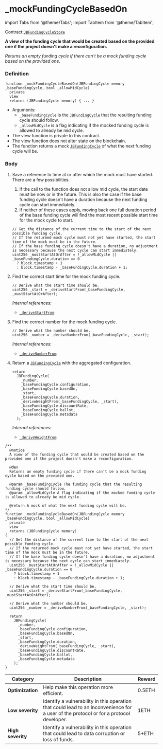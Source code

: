 # _mockFundingCycleBasedOn

import Tabs from '@theme/Tabs';
import TabItem from '@theme/TabItem';

Contract:[`JBFundingCycleStore`](/protocol/api/contracts/jbfundingcyclestore/README.md)​

<Tabs>
<TabItem value="Step by step" label="Step by step">

**A view of the funding cycle that would be created based on the provided one if the project doesn't make a reconfiguration.**

_Returns an empty funding cycle if there can't be a mock funding cycle based on the provided one._

### Definition

```solidity
function _mockFundingCycleBasedOn(JBFundingCycle memory _baseFundingCycle, bool _allowMidCycle)
  private
  view
  returns (JBFundingCycle memory) { ... }
```

* Arguments:
  * `_baseFundingCycle` is the [`JBFundingCycle`](/protocol/api/data-structures/jbfundingcycle.md) that the resulting funding cycle should follow.
  * `_allowMidCycle` is a flag indicating if the mocked funding cycle is allowed to already be mid cycle.
* The view function is private to this contract.
* The view function does not alter state on the blockchain.
* The function returns a mock [`JBFundingCycle`](/protocol/api/data-structures/jbfundingcycle.md) of what the next funding cycle will be.

### Body

1.  Save a reference to time at or after which the mock must have started. There are a few possibilities.

    1. If the call to the function does not allow mid cycle, the start date must be now or in the future. This is also the case if the base funding cycle doesn't have a duration because the next funding cycle can start immediately.
    2. If neither of these cases apply, moving back one full duration period of the base funding cycle will find the most recent possible start time for the mock cycle to start.

    ```solidity
    // Get the distance of the current time to the start of the next possible funding cycle.
    // If the returned mock cycle must not yet have started, the start time of the mock must be in the future.
    // If the base funding cycle doesn't have a duration, no adjustment is necessary because the next cycle can start immediately.
    uint256 _mustStartAtOrAfter = !_allowMidCycle || _baseFundingCycle.duration == 0
      ? block.timestamp + 1
      : block.timestamp - _baseFundingCycle.duration + 1;
    ```
2.  Find the correct start time for the mock funding cycle.

    ```solidity
    // Derive what the start time should be.
    uint256 _start = _deriveStartFrom(_baseFundingCycle, _mustStartAtOrAfter);
    ```

    _Internal references:_

    * [`_deriveStartFrom`](/protocol/api/contracts/jbfundingcyclestore/read/_derivestartfrom.md)
3.  Find the correct number for the mock funding cycle.

    ```solidity
    // Derive what the number should be.
    uint256 _number = _deriveNumberFrom(_baseFundingCycle, _start);
    ```

    _Internal references:_

    * [`_deriveNumberFrom`](/protocol/api/contracts/jbfundingcyclestore/read/_derivenumberfrom.md)
4.  Return a [`JBFundingCycle`](/protocol/api/data-structures/jbfundingcycle.md) with the aggregated configuration.

    ```solidity
    return
      JBFundingCycle(
        _number,
        _baseFundingCycle.configuration,
        _baseFundingCycle.basedOn,
        _start,
        _baseFundingCycle.duration,
        _deriveWeightFrom(_baseFundingCycle, _start),
        _baseFundingCycle.discountRate,
        _baseFundingCycle.ballot,
        _baseFundingCycle.metadata
      );
    ```

    _Internal references:_

    * [`_deriveWeightFrom`](/protocol/api/contracts/jbfundingcyclestore/read/_deriveweightfrom.md)

</TabItem>

<TabItem value="Code" label="Code">

```solidity
/** 
  @notice 
  A view of the funding cycle that would be created based on the provided one if the project doesn't make a reconfiguration.

  @dev
  Returns an empty funding cycle if there can't be a mock funding cycle based on the provided one.

  @param _baseFundingCycle The funding cycle that the resulting funding cycle should follow.
  @param _allowMidCycle A flag indicating if the mocked funding cycle is allowed to already be mid cycle.

  @return A mock of what the next funding cycle will be.
*/
function _mockFundingCycleBasedOn(JBFundingCycle memory _baseFundingCycle, bool _allowMidCycle)
  private
  view
  returns (JBFundingCycle memory)
{
  // Get the distance of the current time to the start of the next possible funding cycle.
  // If the returned mock cycle must not yet have started, the start time of the mock must be in the future.
  // If the base funding cycle doesn't have a duration, no adjustment is necessary because the next cycle can start immediately.
  uint256 _mustStartAtOrAfter = !_allowMidCycle || _baseFundingCycle.duration == 0
    ? block.timestamp + 1
    : block.timestamp - _baseFundingCycle.duration + 1;

  // Derive what the start time should be.
  uint256 _start = _deriveStartFrom(_baseFundingCycle, _mustStartAtOrAfter);

  // Derive what the number should be.
  uint256 _number = _deriveNumberFrom(_baseFundingCycle, _start);

  return
    JBFundingCycle(
      _number,
      _baseFundingCycle.configuration,
      _baseFundingCycle.basedOn,
      _start,
      _baseFundingCycle.duration,
      _deriveWeightFrom(_baseFundingCycle, _start),
      _baseFundingCycle.discountRate,
      _baseFundingCycle.ballot,
      _baseFundingCycle.metadata
    );
}
```

</TabItem>

<TabItem value="Bug bounty" label="Bug bounty">

| Category          | Description                                                                                                                            | Reward |
| ----------------- | -------------------------------------------------------------------------------------------------------------------------------------- | ------ |
| **Optimization**  | Help make this operation more efficient.                                                                                               | 0.5ETH |
| **Low severity**  | Identify a vulnerability in this operation that could lead to an inconvenience for a user of the protocol or for a protocol developer. | 1ETH   |
| **High severity** | Identify a vulnerability in this operation that could lead to data corruption or loss of funds.                                        | 5+ETH  |

</TabItem>
</Tabs>
